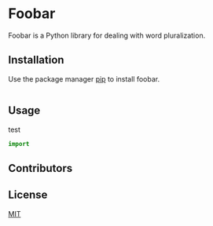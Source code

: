 # Foobar

Foobar is a Python library for dealing with word pluralization.

## Installation

Use the package manager [pip](https://pip.pypa.io/en/stable/) to install foobar.

```bash

```

## Usage
test
```python
import 
```

## Contributors


## License
[MIT](https://choosealicense.com/licenses/mit/)
